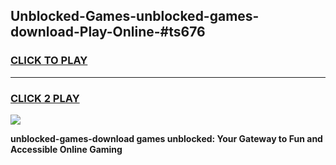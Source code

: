 
## Unblocked-Games-unblocked-games-download-Play-Online-#ts676
<h3>
<a href="https://premium.freeplayer.one?title=unblocked-games-download&ref=27F">CLICK TO PLAY</a></h3>
<hr>

<h3>
<a href="https://premium.freeplayer.one?title=unblocked-games-download&ref=27F">CLICK 2 PLAY</a>
  
</h3>

<a href="https://premium.freeplayer.one?title=unblocked-games-download&ref=27F"><img src="https://clearcache.store/games.png"></a>


**unblocked-games-download games unblocked: Your Gateway to Fun and Accessible Online Gaming**
